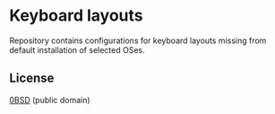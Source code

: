 # Keyboard layouts

Repository contains configurations for keyboard layouts missing from default
installation of selected OSes.

## License

[0BSD](./LICENSE) (public domain)
